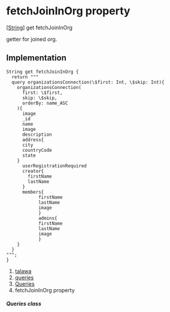 
<div>

# fetchJoinInOrg property

</div>



[[String](https://api.flutter.dev/flutter/dart-core/String-class.html)]
get fetchJoinInOrg



getter for joined org.



## Implementation

``` language-dart
String get fetchJoinInOrg {
  return """
  query organizationsConnection(\$first: Int, \$skip: Int){
    organizationsConnection(
      first: \$first,
      skip: \$skip,
      orderBy: name_ASC
    ){
      image
      _id
      name
      image
      description
      address{
      city
      countryCode
      state
    }
      userRegistrationRequired
      creator{
        firstName
        lastName
      }
      members{
            firstName
            lastName
            image
            }
            admins{
            firstName
            lastName
            image
            }
    }
  }
""";
}
```








1.  [talawa](../../index.html)
2.  [queries](../../utils_queries/)
3.  [Queries](../../utils_queries/Queries-class.html)
4.  fetchJoinInOrg property

##### Queries class








